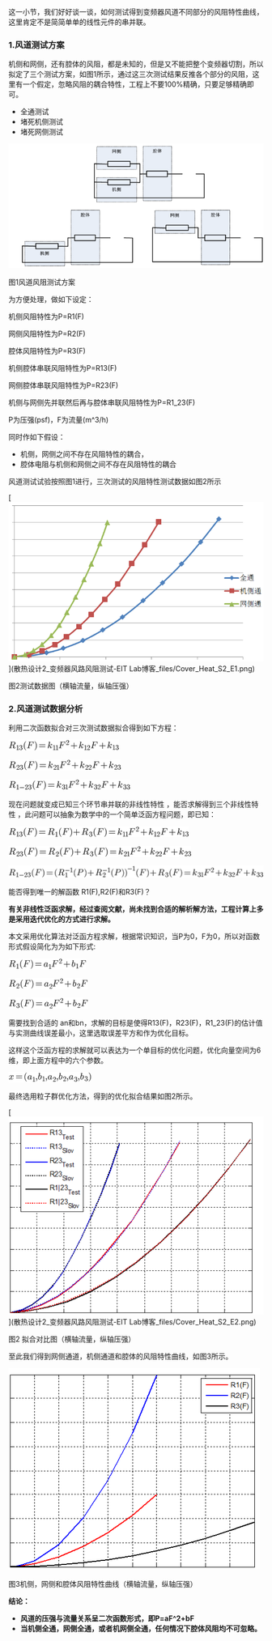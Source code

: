 这一小节，我们好好谈一谈，如何测试得到变频器风道不同部分的风阻特性曲线，这里肯定不是简简单单的线性元件的串并联。

### **1.风道测试方案**

机侧和网侧，还有腔体的风阻，都是未知的，但是又不能把整个变频器切割，所以拟定了三个测试方案，如图1所示，通过这三次测试结果反推各个部分的风阻，这里有一个假定，忽略风阻的耦合特性，工程上不要100%精确，只要足够精确即可。

* 全通测试
* 堵死机侧测试
* 堵死网侧测试

![](/assets/Cover_Heat_S1_E5.png)

图1风道风阻测试方案

为方便处理，做如下设定：

机侧风阻特性为P=R1\(F\)

网侧风阻特性为P=R2\(F\)

腔体风阻特性为P=R3\(F\)

机侧腔体串联风阻特性为P=R13\(F\)

网侧腔体串联风阻特性为P=R23\(F\)

机侧与网侧先并联然后再与腔体串联风阻特性为P=R1\_23\(F\)

P为压强\(psf\)，F为流量\(m^3/h\)

同时作如下假设：

* 机侧，网侧之间不存在风阻特性的耦合，
* 腔体电阻与机侧和网侧之间不存在风阻特性的耦合

风道测试试验按照图1进行，三次测试的风阻特性测试数据如图2所示

[![](/assets/Cover_Heat_S2_E1.png)](散热设计2_变频器风路风阻测试-EIT Lab博客_files/Cover_Heat_S2_E1.png)

图2测试数据图（横轴流量，纵轴压强）

### **2.风道测试数据分析**

利用二次函数拟合对三次测试数据拟合得到如下方程：

![](/assets/formula_S2_F1.gif)

![](/assets/formula_S2_F2.gif)

![](/assets/formula_S2_F3.gif)

现在问题就变成已知三个环节串并联的非线性特性 ，能否求解得到三个非线性特性 ，此问题可以抽象为数学中的一个简单泛函方程问题，即已知：

![](/assets/formula_S2_F4.gif)

![](/assets/formula_S2_F5.gif)

![](/assets/formula_S2_F6.gif)

能否得到唯一的解函数 R1\(F\),R2\(F\)和R3\(F\)？

**有关非线性泛函求解，经过查阅文献，尚未找到合适的解析解方法，工程计算上多是采用迭代优化的方式进行求解。**

本文采用优化算法对泛函方程求解，根据常识知识，当P为0，F为0，所以对函数形式假设简化为为如下形式:

![](/assets/formula_S2_F7.gif)

![](/assets/formula_S2_F8.gif)

![](/assets/formula_S2_F9.gif)

需要找到合适的 an和bn，求解的目标是使得R13\(F\)，R23\(F\)，R1\_23\(F\)的估计值与实测曲线误差最小，这里选取误差平方和作为优化目标。

这样这个泛函方程的求解就可以表达为一个单目标的优化问题，优化向量空间为6维，即上面方程中的六个参数。

![](/assets/formula_S2_F10.gif)

最终选用粒子群优化方法，得到的优化拟合结果如图2所示。

[![](/assets/Cover_Heat_S2_E2.png)](散热设计2_变频器风路风阻测试-EIT Lab博客_files/Cover_Heat_S2_E2.png)

图2 拟合对比图（横轴流量，纵轴压强）

至此我们得到网侧通道，机侧通道和腔体的风阻特性曲线，如图3所示。

![](/assets/Cover_Heat_S2_E3.png)

图3机侧，网侧和腔体风阻特性曲线（横轴流量，纵轴压强）

**结论：**

* **风道的压强与流量关系呈二次函数形式，即P=aF^2+bF**
* **当机侧全通，网侧全通，或者机网侧全通，任何情况下腔体风阻均不可忽略。**



